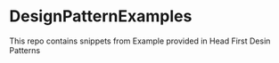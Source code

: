 # DesignPatternExamples

This repo contains snippets from Example provided in Head First Desin Patterns
